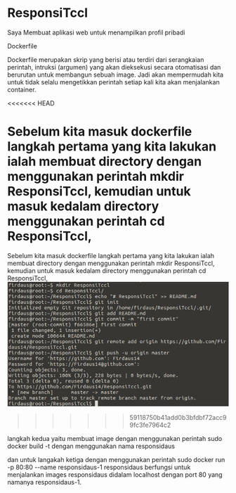 # ResponsiTccl
Saya Membuat aplikasi web untuk menampilkan profil pribadi

Dockerfile 

Dockerfile merupakan skrip yang berisi atau terdiri dari serangkaian perintah, intruksi (argumen) yang akan dieksekusi secara otomatisasi dan berurutan untuk membangun sebuah image. Jadi akan mempermudah kita untuk tidak selalu mengetikkan perintah setiap kali kita akan menjalankan container.

<<<<<<< HEAD

Sebelum kita masuk dockerfile langkah pertama yang kita lakukan ialah membuat directory dengan menggunakan perintah mkdir ResponsiTccl, kemudian untuk masuk kedalam directory menggunakan perintah cd ResponsiTccl,
=======
Sebelum kita masuk dockerfile langkah pertama yang kita lakukan ialah membuat directory dengan menggunakan perintah mkdir ResponsiTccl, kemudian untuk masuk kedalam directory menggunakan perintah cd ResponsiTccl,
![langakah 1](https://github.com/Firdaus14/ResponsiTccl/blob/master/langkah%201.png)

>>>>>>> 59118750b41add0b3bfdbf72acc99fc3fe7964c2

langkah kedua yaitu membuat image dengan menggunakan perintah sudo docker build -t dengan menggunakan nama responsidaus


dan untuk langakah ketiga dengan menggunakan perintah sudo docker run -p 80:80 --name responsidaus-1 responsidaus berfungsi untuk menjalankan images responsidaus didalam localhost dengan port 80 yang namanya responsidaus-1.

